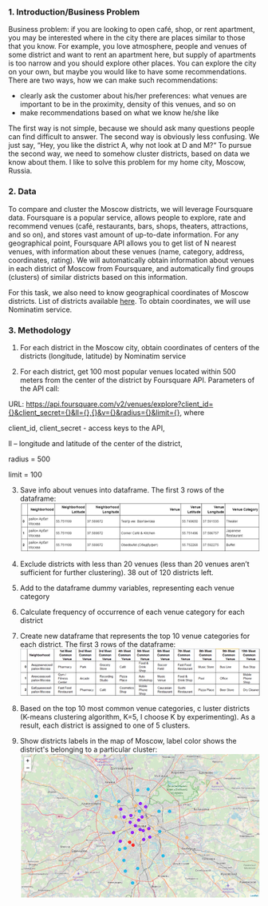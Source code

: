 ### 1. Introduction/Business Problem
Business problem: if you are looking to open café, shop, or rent apartment, you may be interested where in the city there are places similar to those that you know. For example, you love atmosphere, people and venues of some district and want to rent an apartment here, but supply of apartments is too narrow and you should explore other places. You can explore the city on your own, but maybe you would like to have some recommendations. 
There are two ways, how we can make such recommendations:
-	clearly ask the customer about his/her preferences: what venues are important to be in the proximity, density of this venues, and so on
-	make recommendations based on what we know he/she like

The first way is not simple, because we should ask many questions people can find difficult to answer. 
The second way is obviously less confusing. We just say, “Hey, you like the district A, why not look at D and M?“ 
To pursue the second way, we need to somehow cluster districts, based on data we know about them. 
I like to solve this problem for my home city, Moscow, Russia.  

### 2. Data
To compare and cluster the Moscow districts, we will leverage Foursquare data. Foursquare is a popular service, allows people to explore, rate and recommend venues (café, restaurants, bars, shops, theaters, attractions, and so on), and stores vast amount of up-to-date information. For any geographical point, Foursquare API allows you to get list of N nearest venues, with information about these venues (name, category, address, coordinates, rating). We will automatically obtain information about venues in each district of Moscow from Foursquare, and automatically find groups (clusters) of similar districts based on this information.

For this task, we also need to know geographical coordinates of Moscow districts. List of districts available [here]( https://ru.wikipedia.org/wiki/%D0%A1%D0%BF%D0%B8%D1%81%D0%BE%D0%BA_%D1%80%D0%B0%D0%B9%D0%BE%D0%BD%D0%BE%D0%B2_%D0%B8_%D0%BF%D0%BE%D1%81%D0%B5%D0%BB%D0%B5%D0%BD%D0%B8%D0%B9_%D0%9C%D0%BE%D1%81%D0%BA%D0%B2%D1%8B). To obtain coordinates, we will use Nominatim service.

### 3. Methodology

1.	For each district in the Moscow city, obtain coordinates of centers of the districts (longitude, latitude) by Nominatim service

2.	For each district, get 100 most popular venues located within 500 meters from the center of the district by Foursquare API. 
Parameters of the API call:

URL: https://api.foursquare.com/v2/venues/explore?client_id={}&client_secret={}&ll={},{}&v={}&radius={}&limit={}, where 

client_id, client_secret - access keys to the API, 

ll – longitude and latitude of the center of the district, 

radius = 500

limit = 100

3.	Save info about venues into dataframe. The first 3 rows of the dataframe:
 ![alt text](https://raw.githubusercontent.com/fedormalyshev/Moscow_Neighborhoods/master/t1.png)

4.	Exclude districts with less than 20 venues (less than 20 venues aren’t sufficient for further clustering). 38 out of 120 districts left.

5.	Add to the dataframe dummy variables, representing each venue category

6.	Calculate frequency of occurrence of each venue category for each district

7.	 Create new dataframe that represents the top 10 venue categories for each district. The first 3 rows of the dataframe:
 ![alt text](https://raw.githubusercontent.com/fedormalyshev/Moscow_Neighborhoods/master/t2.png)

8.	Based on the top 10 most common venue categories, c luster districts (K-means clustering algorithm, K=5, I choose K by experimenting). As a result, each district is assigned to one of 5 clusters.

9.	Show districts labels in the map of Moscow, label color shows the district's belonging to a particular cluster:
![alt text](https://raw.githubusercontent.com/fedormalyshev/Moscow_Neighborhoods/master/m1.png)

